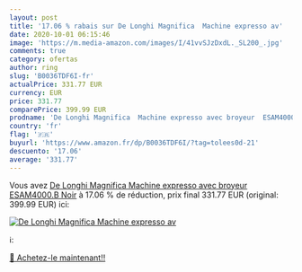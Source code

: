 ```yaml
---
layout: post
title: '17.06 % rabais sur De Longhi Magnifica  Machine expresso av'
date: 2020-10-01 06:15:46
image: 'https://m.media-amazon.com/images/I/41vvSJzDxdL._SL200_.jpg'
comments: true
category: ofertas
author: ring
slug: 'B0036TDF6I-fr'
actualPrice: 331.77 EUR
currency: EUR
price: 331.77
comparePrice: 399.99 EUR
prodname: 'De Longhi Magnifica  Machine expresso avec broyeur  ESAM4000.B  Noir'
country: 'fr'
flag: '🇫🇷'
buyurl: 'https://www.amazon.fr/dp/B0036TDF6I/?tag=tolees0d-21'
descuento: '17.06'
average: '331.77'
---
```


Vous avez [De Longhi Magnifica  Machine expresso avec broyeur  ESAM4000.B  Noir](https://www.amazon.fr/dp/B0036TDF6I/?tag=tolees0d-21)  à  17.06 % de réduction, prix final  331.77 EUR (original: 399.99 EUR) ici:

[![De Longhi Magnifica  Machine expresso av](https://m.media-amazon.com/images/I/41vvSJzDxdL._SL200_.jpg)](https://www.amazon.fr/dp/B0036TDF6I/?tag=tolees0d-21)

ℹ️:


[🛒 Achetez-le maintenant!!](https://www.amazon.fr/dp/B0036TDF6I/?tag=tolees0d-21)
